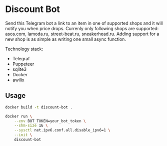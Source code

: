# Discount Bot

Send this Telegram bot a link to an item in one of supported shops and it will notify you when price drops. Currenly only following shops are supported: asos.com, lamoda.ru, street-beat.ru, sneakerhead.ru. Adding support for a new shop is as simple as writing one small async function.

Technology stack:
* Telegraf
* Puppeteer
* sqlite3
* Docker
* awilix

## Usage

```sh
docker build -t discount-bot .

docker run \
    --env BOT_TOKEN=your_bot_token \
    --shm-size 1G \
    --sysctl net.ipv6.conf.all.disable_ipv6=1 \
    --init \
    discount-bot
```




